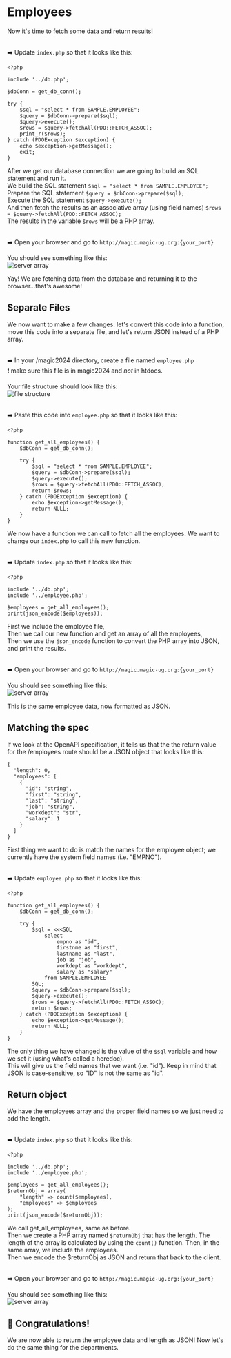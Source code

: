 # Employees

Now it's time to fetch some data and return results!

<br>➡️ Update `index.php` so that it looks like this:  
```
<?php

include '../db.php';

$dbConn = get_db_conn();

try {
    $sql = "select * from SAMPLE.EMPLOYEE";
    $query = $dbConn->prepare($sql);
    $query->execute(); 
    $rows = $query->fetchAll(PDO::FETCH_ASSOC);
    print_r($rows); 
} catch (PDOException $exception) {
    echo $exception->getMessage();
    exit;
} 
```
After we get our database connection we are going to build an SQL statement and run it.  
We build the SQL statement `$sql = "select * from SAMPLE.EMPLOYEE";`   
Prepare the SQL statement `$query = $dbConn->prepare($sql);`   
Execute the SQL statement `$query->execute();`   
And then fetch the results as an associative array (using field names) `$rows = $query->fetchAll(PDO::FETCH_ASSOC);`   
The results in the variable `$rows` will be a PHP array.  

<br>➡️ Open your browser and go to `http://magic.magic-ug.org:{your_port}`  

You should see something like this:  
![server array](images/array.PNG)  

Yay! We are fetching data from the database and returning it to the browser...that's awesome!

## Separate Files
We now want to make a few changes: let's convert this code into a function, move this code into a separate file, and let's return JSON instead of a PHP array.


<br>➡️ In your /magic2024 directory, create a file named `employee.php`  
❗ make sure this file is in magic2024 and *not* in htdocs.  


Your file structure should look like this:   
![file structure](images/files.PNG)  


<br>➡️ Paste this code into `employee.php` so that it looks like this: 
```
<?php

function get_all_employees() {
    $dbConn = get_db_conn();

    try {
        $sql = "select * from SAMPLE.EMPLOYEE";
        $query = $dbConn->prepare($sql);
        $query->execute(); 
        $rows = $query->fetchAll(PDO::FETCH_ASSOC);
        return $rows; 
    } catch (PDOException $exception) {
        echo $exception->getMessage();
        return NULL;
    } 
}
```
We now have a function we can call to fetch all the employees.
We want to change our `index.php` to call this new function.  



<br>➡️ Update `index.php` so that it looks like this:
```
<?php

include '../db.php';
include '../employee.php';

$employees = get_all_employees();
print(json_encode($employees));
```

First we include the employee file,  
Then we call our new function and get an array of all the employees,  
Then we use the `json_encode` function to convert the PHP array into JSON, and print the results.  


<br>➡️ Open your browser and go to `http://magic.magic-ug.org:{your_port}`  

You should see something like this:  
![server array](images/json.PNG)  

This is the same employee data, now formatted as JSON.


## Matching the spec

If we look at the OpenAPI specification, it tells us that the the return value for the /employees route should be a JSON object that looks like this:  
```
{
  "length": 0,
  "employees": [
    {
      "id": "string",
      "first": "string",
      "last": "string",
      "job": "string",
      "workdept": "str",
      "salary": 1
    }
  ]
}
```

First thing we want to do is match the names for the employee object; we currently have the system field names (i.e. "EMPNO").


<br>➡️ Update `employee.php` so that it looks like this:
```
<?php

function get_all_employees() {
    $dbConn = get_db_conn();

    try {
        $sql = <<<SQL
            select 
                empno as "id",
                firstnme as "first",
                lastname as "last",
                job as "job",
                workdept as "workdept",
                salary as "salary"
            from SAMPLE.EMPLOYEE
        SQL;
        $query = $dbConn->prepare($sql);
        $query->execute(); 
        $rows = $query->fetchAll(PDO::FETCH_ASSOC);
        return $rows; 
    } catch (PDOException $exception) {
        echo $exception->getMessage();
        return NULL;
    } 
}
```
The only thing we have changed is the value of the `$sql` variable and how we set it (using what's called a heredoc).  
This will give us the field names that we want (i.e. "id").  Keep in mind that JSON is case-sensitive, so "ID" is not the same as "id".  


## Return object
We have the employees array and the proper field names so we just need to add the length.  


<br>➡️ Update `index.php` so that it looks like this:
```
<?php

include '../db.php';
include '../employee.php';

$employees = get_all_employees();
$returnObj = array(
    "length" => count($employees),
    "employees" => $employees
);
print(json_encode($returnObj));
```

We call get_all_employees, same as before.  
Then we create a PHP array named `$returnObj` that has the length.  The length of the array is calculated by using the `count()` function.  Then, in the same array, we include the employees.  
Then we encode the $returnObj as JSON and return that back to the client.   


<br>➡️ Open your browser and go to `http://magic.magic-ug.org:{your_port}`  

You should see something like this:  
![server array](images/return.PNG)  



## 🚀 Congratulations!
We are now able to return the employee data and length as JSON!
Now let's do the same thing for the departments.